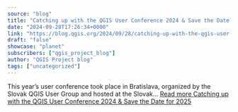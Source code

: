 ```yaml
---
source: "blog"
title: "Catching up with the QGIS User Conference 2024 & Save the Date for 2025"
date: "2024-09-28T17:26:34+0000"
link: "https://blog.qgis.org/2024/09/28/catching-up-with-the-qgis-user-conference-2024-safe-the-date-for-2025/"
draft: "false"
showcase: "planet"
subscribers: ["qgis_project_blog"]
author: "QGIS Project blog"
tags: ["uncategorized"]
---
```


This year&#8217;s user conference took place in Bratislava, organized by the Slovak QGIS User Group and hosted at the Slovak&#8230; <a class="read-more" href="https://blog.qgis.org/2024/09/28/catching-up-with-the-qgis-user-conference-2024-safe-the-date-for-2025/">Read more <span class="screen-reader-text">Catching up with the QGIS User Conference 2024 &#38; Save the Date for&#160;2025</span></a>
